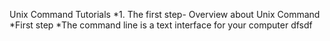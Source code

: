 Unix Command Tutorials
*1. The first step- Overview about Unix Command 
 *First step 
*The command line is a text interface for your computer
dfsdf
